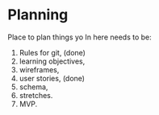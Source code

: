 # Planning
Place to plan things yo
In here needs to be:
1. Rules for git, (done)
2. learning objectives,
3. wireframes,
4. user stories, (done)
5. schema,
6. stretches.
7. MVP.
